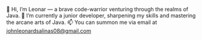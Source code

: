 👋 Hi, I’m Leonar — a brave code-warrior venturing through the realms of Java. 
🌱 I’m currently a junior developer, sharpening my skills and mastering the arcane arts of Java. 
📫 You can summon me via email at johnleonardsalinas08@gmail.com

<!---
EldoranCodes/EldoranCodes is a ✨ special ✨ repository because its `README.md` (this file) appears on your GitHub profile.
You can click the Preview link to take a look at your changes.
--->
